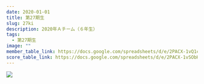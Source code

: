 ```yaml
---
date: 2020-01-01
title: 第27期生
slug: 27ki
description: 2020年Ａチーム（６年生）
tags:
  - 第27期生
image: ""
member_table_link: https://docs.google.com/spreadsheets/d/e/2PACX-1vQ1ctsxzCKdMkkKOy8kT2AnRYKjdU9MQajkwx78i3IStZ8DpyBHhbI9PqnL7T8WssLd2WeeTxgBA6Ou/pubhtml
score_table_link: https://docs.google.com/spreadsheets/d/e/2PACX-1vSObH8KRxXZIKwQd3_CNZE1Br2-B79v6QL-cy-8KTn6QDZ0kU_Y0Rc5tCdIk0b_ODPO9oOvMTwLlTcT/pubhtml
---
```

![](/images/aynj3872.jpg)